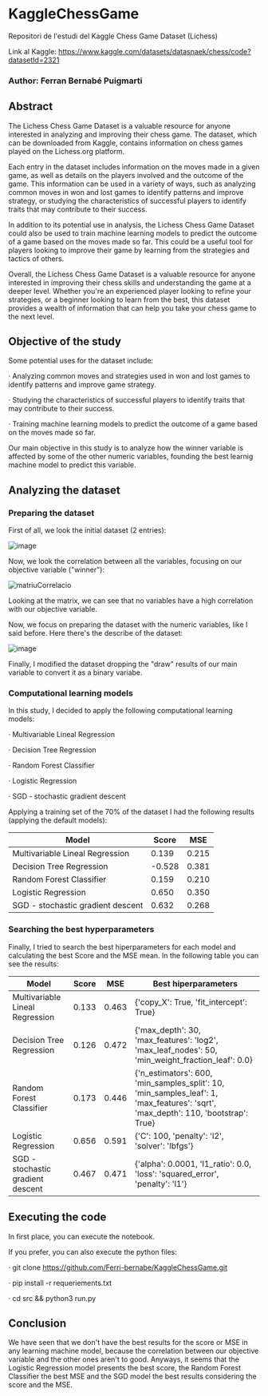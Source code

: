 # KaggleChessGame
Repositori de l'estudi del Kaggle Chess Game Dataset (Lichess)

Link al Kaggle: https://www.kaggle.com/datasets/datasnaek/chess/code?datasetId=2321

### Author: Ferran Bernabé Puigmarti

## Abstract
The Lichess Chess Game Dataset is a valuable resource for anyone interested in analyzing and improving their chess game. The dataset, which can be downloaded from Kaggle, contains information on chess games played on the Lichess.org platform.

Each entry in the dataset includes information on the moves made in a given game, as well as details on the players involved and the outcome of the game. This information can be used in a variety of ways, such as analyzing common moves in won and lost games to identify patterns and improve strategy, or studying the characteristics of successful players to identify traits that may contribute to their success.

In addition to its potential use in analysis, the Lichess Chess Game Dataset could also be used to train machine learning models to predict the outcome of a game based on the moves made so far. This could be a useful tool for players looking to improve their game by learning from the strategies and tactics of others.

Overall, the Lichess Chess Game Dataset is a valuable resource for anyone interested in improving their chess skills and understanding the game at a deeper level. Whether you're an experienced player looking to refine your strategies, or a beginner looking to learn from the best, this dataset provides a wealth of information that can help you take your chess game to the next level.

## Objective of the study
Some potential uses for the dataset include:

  · Analyzing common moves and strategies used in won and lost games to identify patterns and improve game strategy.
  
  · Studying the characteristics of successful players to identify traits that may contribute to their success.
  
  · Training machine learning models to predict the outcome of a game based on the moves made so far.
  
Our main objective in this study is to analyze how the winner variable is affected by some of the other numeric variables, founding the best learnig machine model to predict this variable.

## Analyzing the dataset

### Preparing the dataset

First of all, we look the initial dataset (2 entries):

![image](https://user-images.githubusercontent.com/57755230/206905194-7e09ba59-a636-404f-8171-e855acb9adf7.png)

Now, we look the correlation between all the variables, focusing on our objective variable ("winner"):

![matriuCorrelacio](https://user-images.githubusercontent.com/57755230/206905283-07586328-5bd1-472e-9be1-45858aeda26c.png)

Looking at the matrix, we can see that no variables have a high correlation with our objective variable.

Now, we focus on preparing the dataset with the numeric variables, like I said before. Here there's the describe of the dataset:

![image](https://user-images.githubusercontent.com/57755230/206905440-c772d6c7-884e-4e60-8e5e-ee8a127ee433.png)

Finally, I modified the dataset dropping the "draw" results of our main variable to convert it as a binary variabe.

### Computational learning models

In this study, I decided to apply the following computational learning models:

  · Multivariable Lineal Regression
  
  · Decision Tree Regression
  
  · Random Forest Classifier
  
  · Logistic Regression
  
  · SGD - stochastic gradient descent

Applying a training set of the 70% of the dataset I had the following results (applying the default models):

| Model | Score | MSE |
|----------|----------|----------|
| Multivariable Lineal Regression   | 0.139  | 0.215   |
| Decision Tree Regression   |  -0.528  | 0.381   |
| Random Forest Classifier   | 0.159  | 0.210   |
| Logistic Regression   | 0.650   | 0.350   |
| SGD - stochastic gradient descent   | 0.632   | 0.268   |

### Searching the best hyperparameters

Finally, I tried to search the best hiperparameters for each model and calculating the best Score and the MSE mean. In the following table you can see the results:

| Model | Score | MSE | Best hiperparameters |
|----------|----------|----------|----------|
| Multivariable Lineal Regression   | 0.133  | 0.463   | {'copy_X': True, 'fit_intercept': True} |
| Decision Tree Regression   |  0.126  | 0.472   | {'max_depth': 30, 'max_features': 'log2', 'max_leaf_nodes': 50, 'min_weight_fraction_leaf': 0.0} |
| Random Forest Classifier   | 0.173  | 0.446   | {'n_estimators': 600, 'min_samples_split': 10, 'min_samples_leaf': 1, 'max_features': 'sqrt', 'max_depth': 110, 'bootstrap': True} |
| Logistic Regression   | 0.656   | 0.591   | {'C': 100, 'penalty': 'l2', 'solver': 'lbfgs'} |
| SGD - stochastic gradient descent   | 0.467   | 0.471   | {'alpha': 0.0001, 'l1_ratio': 0.0, 'loss': 'squared_error', 'penalty': 'l1'} |

## Executing the code 

In first place, you can execute the notebook.

If you prefer, you can also execute the python files:

  · git clone https://github.com/Ferri-bernabe/KaggleChessGame.git
  
  · pip install -r requeriements.txt
  
  · cd src && python3 run.py
  
## Conclusion
We have seen that we don't have the best results for the score or MSE in any learning machine model, because the correlation between our objective variable and the other ones aren't to good. Anyways, it seems that the Logistic Regression model presents the best score, the Random Forest Classifier the best MSE and the SGD model the best results considering the score and the MSE.


